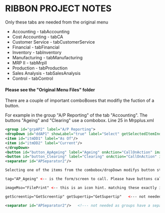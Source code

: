 # RIBBON PROJECT NOTES

Only these tabs are needed from the original menu
- Accounting - tabAccounting
- Cost Accounting - tabCA
- Customer Service - tabCustomerService
- Financial - tabFinancial
- Inventory - tabInventory
- Manufacturing - tabManufacturing
- MRP II - tabMrpII
- Production - tabProduction
- Sales Analysis - tabSalesAnalysis
- Control - tabControl


#### Please see the "Original Menu Files" folder


There are a couple of important comboBoxes that modifiy the fuction of a button.

For example in the group "A/P Reporting" of the tab "Accounting". The buttons "Ageing" and "Clearing" use a combobox.
Line 25 in Mrpplus.xml

```xml 
<group id="grpAP2" label="A/P Reporting">
<dropDown id="ddAP1" showLabel="true" label="Select" getSelectedItemIndex="CallbackDDGetSelectedItemIndex" onAction="CallbackDropDownOnAction">
<item id="itmDD1" label="As Of"/>
<item id="itmDD2" label="Current"/>
</dropDown>
<button id="button_ApAgeing" label="Ageing" onAction="CallOnAction" imageMso="FilePrint" tag="AP_Ageing" getScreentip="GetScreentip" getSupertip="GetSupertip"/>
<button id="button_Clearing" label="Clearing" onAction="CallOnAction" imageMso="FilePrint" tag="AP_Clearing" getScreentip="GetScreentip" getSupertip="GetSupertip"/>
<separator id="APSeparator2"/>

Selecting one of the items from the combobox/dropDown modifys button state in this group prior to the separator

tag="AP_Ageing" <-- is the form/screen to call. Please have buttons call this is some manner that can be changed later

imageMso="FilePrint" <-- this is an icon hint. matching these exactly is not important so much.

getScreentip="GetScreentip" getSupertip="GetSupertip"   <--- not needed

<separator id="APSeparator2"/>   <!--- not needed as groups have a separator already
```

